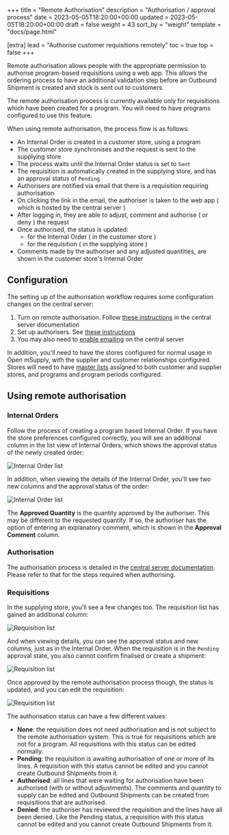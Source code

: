+++
title = "Remote Authorisation"
description = "Authorisation / approval process"
date = 2023-05-05T18:20:00+00:00
updated = 2023-05-05T18:20:00+00:00
draft = false
weight = 43
sort_by = "weight"
template = "docs/page.html"

[extra]
lead = "Authorise customer requisitions remotely"
toc = true
top = false
+++

Remote authorisation allows people with the appropriate permission to authorise program-based requisitions using a web app. This allows the ordering process to have an additional validation step before an Outbound Shipment is created and stock is sent out to customers.

<div class="note">
The remote authorisation process is currently available only for requisitions which have been created for a program. You will need to have programs configured to use this feature.
</div>

When using remote authorisation, the process flow is as follows:

- An Internal Order is created in a customer store, using a program
- The customer store synchronises and the request is sent to the supplying store
- The process waits until the Internal Order status is set to `Sent`
- The requisition is automatically created in the supplying store, and has an approval status of `Pending`
- Authorisers are notified via email that there is a requisition requiring authorisation
- On clicking the link in the email, the authoriser is taken to the web app ( which is hosted by the central server )
- After logging in, they are able to adjust, comment and authorise ( or deny ) the request
- Once authorised, the status is updated:
  - for the Internal Order ( in the customer store )
  - for the requisition ( in the supplying store )
- Comments made by the authoriser and any adjusted quantities, are shown in the customer store's Internal Order

## Configuration

The setting up of the authorisation workflow requires some configuration changes on the central server:

1. Turn on remote authorisation. Follow [these instructions](https://docs.msupply.org.nz/other_stuff:remote_authorisation#turn_on_remote_authorisation) in the central server documentation
2. Set up authorisers. See [these instructions](https://docs.msupply.org.nz/other_stuff:remote_authorisation#set_up_authorisers)
3. You may also need to [enable emailing](https://docs.msupply.org.nz/other_stuff:remote_authorisation#enable_emailing_of_authorisers) on the central server

In addition, you'll need to have the stores configured for normal usage in Open mSupply, with the supplier and customer relationships configured. Stores will need to have [master lists](https://docs.msupply.org.nz/items:master_lists) assigned to both customer and supplier stores, and programs and program periods configured.

## Using remote authorisation

### Internal Orders

Follow the process of creating a program based Internal Order.
If you have the store preferences configured correctly, you will see an additional column in the list view of Internal Orders, which shows the approval status of the newly created order:

![Internal Order list](/docs/replenishment/images/authorisation-internal-order-list.png)

In addition, when viewing the details of the Internal Order, you'll see two new columns and the approval status of the order:

![Internal Order list](/docs/replenishment/images/authorisation-internal-order-detail.png)

The **Approved Quantity** is the quantity approved by the authoriser. This may be different to the requested quantity. If so, the authoriser has the option of entering an explanatory comment, which is shown in the **Approval Comment** column.

### Authorisation

The authorisation process is detailed in the [central server documentation](https://docs.msupply.org.nz/other_stuff:remote_authorisation#authorising_using_the_web_app). Please refer to that for the steps required when authorising.

### Requisitions

In the supplying store, you'll see a few changes too. The requisition list has gained an additional column:

![Requisition list](/docs/replenishment/images/authorisation-requisition-list.png)

And when viewing details, you can see the approval status and new columns, just as in the Internal Order. When the requisition is in the `Pending` approval state, you also cannot confirm finalised or create a shipment:

![Requisition list](/docs/replenishment/images/authorisation-requisition-detail-pending.png)

Once approved by the remote authorisation process though, the status is updated, and you can edit the requisition:

![Requisition list](/docs/replenishment/images/authorisation-requisition-detail-approved.png)

The authorisation status can have a few different values:

- **None**: the requisition does not need authorisation and is not subject to the remote authorisation system. This is true for requisitions which are not for a program. All requisitions with this status can be edited normally.
- **Pending**: the requisition is awaiting authorisation of one or more of its lines. A requisition with this status cannot be edited and you cannot create Outbound Shipments from it.
- **Authorised**: all lines that were waiting for authorisation have been authorised (with or without adjustments). The comments and quantity to supply can be edited and Outbound Shipments can be created from requisitions that are authorised.
- **Denied**: the authoriser has reviewed the requisition and the lines have all been denied. Like the Pending status, a requisition with this status cannot be edited and you cannot create Outbound Shipments from it.
